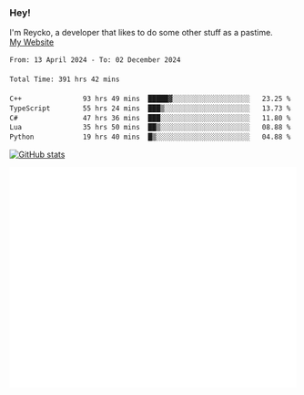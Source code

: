 ### Hey!
I'm Reycko, a developer that likes to do some other stuff as a pastime.  
[My Website](https://reycko.root.sx)

<!--START_SECTION:wakasection-->

```txt
From: 13 April 2024 - To: 02 December 2024

Total Time: 391 hrs 42 mins

C++               93 hrs 49 mins  █████▓░░░░░░░░░░░░░░░░░░░   23.25 %
TypeScript        55 hrs 24 mins  ███▒░░░░░░░░░░░░░░░░░░░░░   13.73 %
C#                47 hrs 36 mins  ███░░░░░░░░░░░░░░░░░░░░░░   11.80 %
Lua               35 hrs 50 mins  ██▒░░░░░░░░░░░░░░░░░░░░░░   08.88 %
Python            19 hrs 40 mins  █▒░░░░░░░░░░░░░░░░░░░░░░░   04.88 %
```

<!--END_SECTION:wakasection-->

[![GitHub stats](https://github-readme-stats.vercel.app/api?username=Reycko&show_icons=true&theme=dark&hide_title=true&count_private=true)](https://github.com/anuraghazra/github-readme-stats)

![Metrics](/github-metrics.svg)
